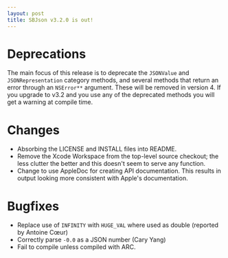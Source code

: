 ```yaml
---
layout: post
title: SBJson v3.2.0 is out!
---
```


# Deprecations

The main focus of this release is to deprecate the `JSONValue` and `JSONRepresentation`
category methods, and several methods that return an error through an `NSError**`
argument. These will be removed in version 4. If you upgrade to v3.2 and you use any of
the deprecated methods you will get a warning at compile time.

# Changes

* Absorbing  the LICENSE and INSTALL files into README.
* Remove the Xcode Workspace from the top-level source checkout; the less
  clutter the better and this doesn't seem to serve any function.
* Change to use AppleDoc for creating API documentation. This results in
  output looking more consistent with Apple's documentation.

# Bugfixes

* Replace use of `INFINITY` with `HUGE_VAL` where used as double (reported by
Antoine Cœur)
* Correctly parse `-0.0` as a JSON number (Cary Yang)
* Fail to compile unless compiled with ARC.
